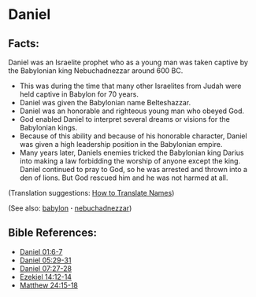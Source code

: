 # Daniel #

## Facts: ##

Daniel was an Israelite prophet who as a young man was taken captive by the Babylonian king Nebuchadnezzar around 600 BC.

* This was during the time that many other Israelites from Judah were held captive in Babylon for 70 years.
* Daniel was given the Babylonian name Belteshazzar.
* Daniel was an honorable and righteous young man who obeyed God.
* God enabled Daniel to interpret several dreams or visions for the Babylonian kings.
* Because of this ability and because of his honorable character, Daniel was given a high leadership position in the Babylonian empire.
* Many years later, Daniels enemies tricked the Babylonian king Darius into making a law forbidding the worship of anyone except the king. Daniel continued to pray to God, so he was arrested and thrown into a den of lions. But God rescued him and he was not harmed at all.

(Translation suggestions: [How to Translate Names](https://git.door43.org/Door43/en-ta-translate-vol1/src/master/content/translate_names.md))

(See also: [babylon](../other/babylon.md) **·** [nebuchadnezzar](../other/nebuchadnezzar.md))

## Bible References: ##

* [Daniel 01:6-7](https://door43.org/en/bible/notes/dan/01/06)
* [Daniel 05:29-31](https://door43.org/en/bible/notes/dan/05/29)
* [Daniel 07:27-28](https://door43.org/en/bible/notes/dan/07/27)
* [Ezekiel 14:12-14](https://door43.org/en/bible/notes/ezk/14/12)
* [Matthew 24:15-18](https://door43.org/en/bible/notes/mat/24/15)

